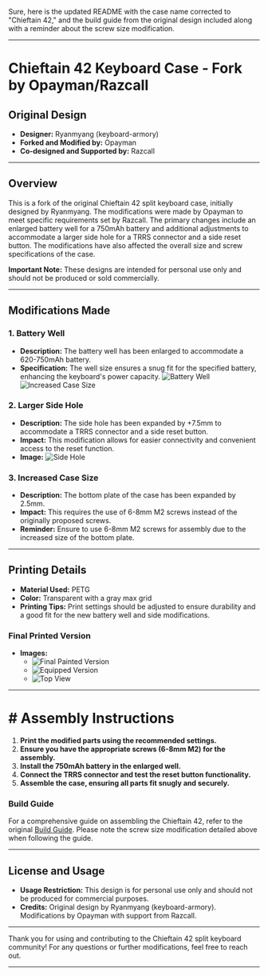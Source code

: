 Sure, here is the updated README with the case name corrected to "Chieftain 42," and the build guide from the original design included along with a reminder about the screw size modification.

---

# Chieftain 42 Keyboard Case - Fork by Opayman/Razcall

## Original Design
- **Designer:** Ryanmyang (keyboard-armory)
- **Forked and Modified by:** Opayman
- **Co-designed and Supported by:** Razcall

---

## Overview
This is a fork of the original Chieftain 42 split keyboard case, initially designed by Ryanmyang. The modifications were made by Opayman to meet specific requirements set by Razcall. The primary changes include an enlarged battery well for a 750mAh battery and additional adjustments to accommodate a larger side hole for a TRRS connector and a side reset button. The modifications have also affected the overall size and screw specifications of the case.

**Important Note:** These designs are intended for personal use only and should not be produced or sold commercially.

---

## Modifications Made

### 1. Battery Well
- **Description:** The battery well has been enlarged to accommodate a 620-750mAh battery.
- **Specification:** The well size ensures a snug fit for the specified battery, enhancing the keyboard's power capacity.
![Battery Well](https://github.com/Opayman/keyboard-armory-battery-/assets/77932065/8ecf7208-f531-49b2-aaf7-32f6f8258d28)
![Increased Case Size](https://github.com/Opayman/keyboard-armory-battery-/assets/77932065/44831d98-12bb-48a7-8cf7-853f9304d150)

### 2. Larger Side Hole
- **Description:** The side hole has been expanded by +7.5mm to accommodate a TRRS connector and a side reset button.
- **Impact:** This modification allows for easier connectivity and convenient access to the reset function.
- **Image:** ![Side Hole](https://github.com/Opayman/keyboard-armory-battery-/assets/77932065/89cd3711-8feb-42e2-8739-8ba924f1f586)

### 3. Increased Case Size
- **Description:** The bottom plate of the case has been expanded by 2.5mm.
- **Impact:** This requires the use of 6-8mm M2 screws instead of the originally proposed screws.
- **Reminder:** Ensure to use 6-8mm M2 screws for assembly due to the increased size of the bottom plate.

---

## Printing Details

- **Material Used:** PETG
- **Color:** Transparent with a gray max grid
- **Printing Tips:** Print settings should be adjusted to ensure durability and a good fit for the new battery well and side modifications.

### Final Printed Version
- **Images:**
  - ![Final Painted Version](https://github.com/Opayman/keyboard-armory-battery-/assets/77932065/7b53ea9d-e4a3-4865-b37b-6714115054a7)
  - ![Equipped Version](https://github.com/Opayman/keyboard-armory-battery-/assets/77932065/3d280891-50c9-4b3e-a173-70e8a6770e68)
  - ![Top View](https://github.com/Opayman/keyboard-armory-battery-/assets/77932065/2d2fe817-4e63-4e6a-be00-14e8d79b9d2b)

---

# # Assembly Instructions

1. **Print the modified parts using the recommended settings.**
2. **Ensure you have the appropriate screws (6-8mm M2) for the assembly.**
3. **Install the 750mAh battery in the enlarged well.**
4. **Connect the TRRS connector and test the reset button functionality.**
5. **Assemble the case, ensuring all parts fit snugly and securely.**

### Build Guide
For a comprehensive guide on assembling the Chieftain 42, refer to the original [Build Guide](https://github.com/ryanmyang/keyboard-armory/blob/main/chieftain-42/Build%20Guide.pdf). Please note the screw size modification detailed above when following the guide.

---

## License and Usage

- **Usage Restriction:** This design is for personal use only and should not be produced for commercial purposes.
- **Credits:** Original design by Ryanmyang (keyboard-armory). Modifications by Opayman with support from Razcall.

---

Thank you for using and contributing to the Chieftain 42 split keyboard community! For any questions or further modifications, feel free to reach out.

---



